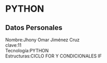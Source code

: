 # PYTHON<br>
## Datos Personales<br>
Nombre:Jhony Omar Jiménez Cruz<br>
clave:11<br>
Tecnología:PYTHON<br>
Estructuras:CICLO FOR Y CONDICIONALES IF<br>
